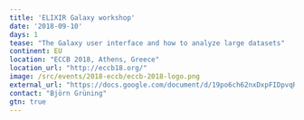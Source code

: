 ```yaml
---
title: 'ELIXIR Galaxy workshop'
date: '2018-09-10'
days: 1
tease: "The Galaxy user interface and how to analyze large datasets"
continent: EU
location: "ECCB 2018, Athens, Greece"
location_url: "http://eccb18.org/"
image: /src/events/2018-eccb/eccb-2018-logo.png
external_url: "https://docs.google.com/document/d/19po6ch62nxDxpFIDpvqR4YY1SmBDC-UJ8Z5bouYgo3A/edit#heading=h.4si4fttfjumz"
contact: "Björn Grüning"
gtn: true
---
```

